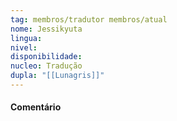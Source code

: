 ```yaml
---
tag: membros/tradutor membros/atual
nome: Jessikyuta
lingua: 
nivel: 
disponibilidade:
nucleo: Tradução
dupla: "[[Lunagris]]"
---
```


#### Comentário
